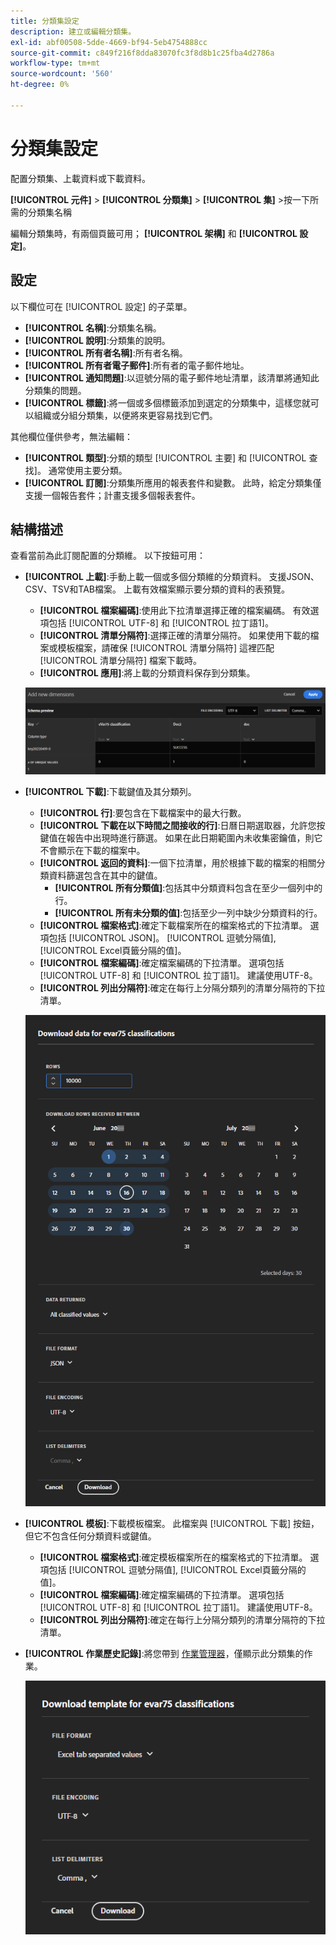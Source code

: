 ```yaml
---
title: 分類集設定
description: 建立或編輯分類集。
exl-id: abf00508-5dde-4669-bf94-5eb4754888cc
source-git-commit: c849f216f8dda83070fc3f8d8b1c25fba4d2786a
workflow-type: tm+mt
source-wordcount: '560'
ht-degree: 0%

---
```


# 分類集設定

配置分類集、上載資料或下載資料。

**[!UICONTROL 元件]** > **[!UICONTROL 分類集]** > **[!UICONTROL 集]** >按一下所需的分類集名稱

編輯分類集時，有兩個頁籤可用； **[!UICONTROL 架構]** 和 **[!UICONTROL 設定]**。

## 設定

以下欄位可在 [!UICONTROL 設定] 的子菜單。

* **[!UICONTROL 名稱]**:分類集名稱。
* **[!UICONTROL 說明]**:分類集的說明。
* **[!UICONTROL 所有者名稱]**:所有者名稱。
* **[!UICONTROL 所有者電子郵件]**:所有者的電子郵件地址。
* **[!UICONTROL 通知問題]**:以逗號分隔的電子郵件地址清單，該清單將通知此分類集的問題。
* **[!UICONTROL 標籤]**:將一個或多個標籤添加到選定的分類集中，這樣您就可以組織或分組分類集，以便將來更容易找到它們。

其他欄位僅供參考，無法編輯：

* **[!UICONTROL 類型]**:分類的類型 [!UICONTROL 主要] 和 [!UICONTROL 查找]。 通常使用主要分類。
* **[!UICONTROL 訂閱]**:分類集所應用的報表套件和變數。 此時，給定分類集僅支援一個報告套件；計畫支援多個報表套件。

## 結構描述

查看當前為此訂閱配置的分類維。 以下按鈕可用：

* **[!UICONTROL 上載]**:手動上載一個或多個分類維的分類資料。 支援JSON、CSV、TSV和TAB檔案。 上載有效檔案顯示要分類的資料的表預覽。
   * **[!UICONTROL 檔案編碼]**:使用此下拉清單選擇正確的檔案編碼。 有效選項包括 [!UICONTROL UTF-8] 和 [!UICONTROL 拉丁語1]。
   * **[!UICONTROL 清單分隔符]**:選擇正確的清單分隔符。 如果使用下載的檔案或模板檔案，請確保 [!UICONTROL 清單分隔符] 這裡匹配 [!UICONTROL 清單分隔符] 檔案下載時。
   * **[!UICONTROL 應用]**:將上載的分類資料保存到分類集。

   ![分類集上載](../assets/classification-set-upload.png)

* **[!UICONTROL 下載]**:下載鍵值及其分類列。
   * **[!UICONTROL 行]**:要包含在下載檔案中的最大行數。
   * **[!UICONTROL 下載在以下時間之間接收的行]**:日曆日期選取器，允許您按鍵值在報告中出現時進行篩選。 如果在此日期範圍內未收集密鑰值，則它不會顯示在下載的檔案中。
   * **[!UICONTROL 返回的資料]**:一個下拉清單，用於根據下載的檔案的相關分類資料篩選包含在其中的鍵值。
      * **[!UICONTROL 所有分類值]**:包括其中分類資料包含在至少一個列中的行。
      * **[!UICONTROL 所有未分類的值]**:包括至少一列中缺少分類資料的行。
   * **[!UICONTROL 檔案格式]**:確定下載檔案所在的檔案格式的下拉清單。 選項包括 [!UICONTROL JSON]。 [!UICONTROL 逗號分隔值], [!UICONTROL Excel頁籤分隔的值]。
   * **[!UICONTROL 檔案編碼]**:確定檔案編碼的下拉清單。 選項包括 [!UICONTROL UTF-8] 和 [!UICONTROL 拉丁語1]。 建議使用UTF-8。
   * **[!UICONTROL 列出分隔符]**:確定在每行上分隔分類列的清單分隔符的下拉清單。

   ![分類集下載](../assets/classification-set-download.png)

* **[!UICONTROL 模板]**:下載模板檔案。 此檔案與 [!UICONTROL 下載] 按鈕，但它不包含任何分類資料或鍵值。
   * **[!UICONTROL 檔案格式]**:確定模板檔案所在的檔案格式的下拉清單。 選項包括 [!UICONTROL 逗號分隔值], [!UICONTROL Excel頁籤分隔的值]。
   * **[!UICONTROL 檔案編碼]**:確定檔案編碼的下拉清單。 選項包括 [!UICONTROL UTF-8] 和 [!UICONTROL 拉丁語1]。 建議使用UTF-8。
   * **[!UICONTROL 列出分隔符]**:確定在每行上分隔分類列的清單分隔符的下拉清單。
* **[!UICONTROL 作業歷史記錄]**:將您帶到 [作業管理器](job-manager.md)，僅顯示此分類集的作業。

   ![分類集模板](../assets/classification-set-template.png)
